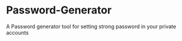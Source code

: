 # Password-Generator
A Password generator tool for setting strong password in your private accounts
